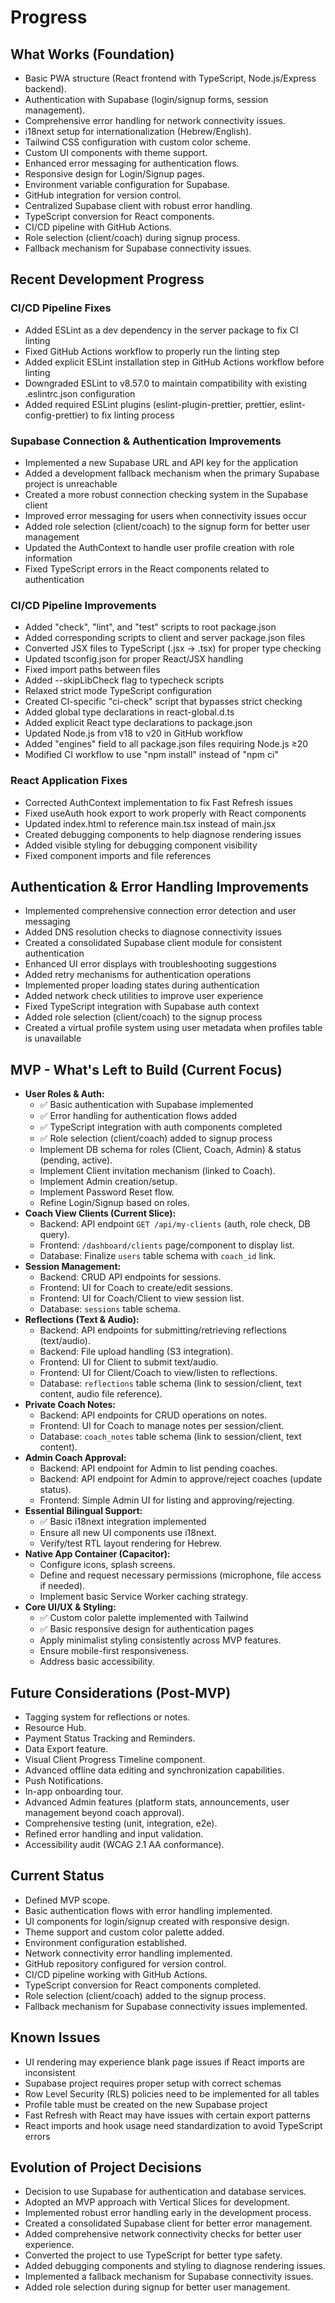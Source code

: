 # Progress

## What Works (Foundation)
*   Basic PWA structure (React frontend with TypeScript, Node.js/Express backend).
*   Authentication with Supabase (login/signup forms, session management).
*   Comprehensive error handling for network connectivity issues.
*   i18next setup for internationalization (Hebrew/English).
*   Tailwind CSS configuration with custom color scheme.
*   Custom UI components with theme support.
*   Enhanced error messaging for authentication flows.
*   Responsive design for Login/Signup pages.
*   Environment variable configuration for Supabase.
*   GitHub integration for version control.
*   Centralized Supabase client with robust error handling.
*   TypeScript conversion for React components.
*   CI/CD pipeline with GitHub Actions.
*   Role selection (client/coach) during signup process.
*   Fallback mechanism for Supabase connectivity issues.

## Recent Development Progress

### CI/CD Pipeline Fixes
*   Added ESLint as a dev dependency in the server package to fix CI linting
*   Fixed GitHub Actions workflow to properly run the linting step
*   Added explicit ESLint installation step in GitHub Actions workflow before linting
*   Downgraded ESLint to v8.57.0 to maintain compatibility with existing .eslintrc.json configuration
*   Added required ESLint plugins (eslint-plugin-prettier, prettier, eslint-config-prettier) to fix linting process

### Supabase Connection & Authentication Improvements
*   Implemented a new Supabase URL and API key for the application
*   Added a development fallback mechanism when the primary Supabase project is unreachable
*   Created a more robust connection checking system in the Supabase client
*   Improved error messaging for users when connectivity issues occur
*   Added role selection (client/coach) to the signup form for better user management
*   Updated the AuthContext to handle user profile creation with role information
*   Fixed TypeScript errors in the React components related to authentication

### CI/CD Pipeline Improvements
*   Added "check", "lint", and "test" scripts to root package.json
*   Added corresponding scripts to client and server package.json files
*   Converted JSX files to TypeScript (.jsx → .tsx) for proper type checking
*   Updated tsconfig.json for proper React/JSX handling
*   Fixed import paths between files
*   Added --skipLibCheck flag to typecheck scripts
*   Relaxed strict mode TypeScript configuration
*   Created CI-specific "ci-check" script that bypasses strict checking
*   Added global type declarations in react-global.d.ts
*   Added explicit React type declarations to package.json
*   Updated Node.js from v18 to v20 in GitHub workflow
*   Added "engines" field to all package.json files requiring Node.js ≥20
*   Modified CI workflow to use "npm install" instead of "npm ci"

### React Application Fixes
*   Corrected AuthContext implementation to fix Fast Refresh issues
*   Fixed useAuth hook export to work properly with React components
*   Updated index.html to reference main.tsx instead of main.jsx
*   Created debugging components to help diagnose rendering issues
*   Added visible styling for debugging component visibility
*   Fixed component imports and file references

## Authentication & Error Handling Improvements
*   Implemented comprehensive connection error detection and user messaging
*   Added DNS resolution checks to diagnose connectivity issues
*   Created a consolidated Supabase client module for consistent authentication
*   Enhanced UI error displays with troubleshooting suggestions
*   Added retry mechanisms for authentication operations
*   Implemented proper loading states during authentication
*   Added network check utilities to improve user experience
*   Fixed TypeScript integration with Supabase auth context
*   Added role selection (client/coach) to the signup process
*   Created a virtual profile system using user metadata when profiles table is unavailable

## MVP - What's Left to Build (Current Focus)

*   **User Roles & Auth:**
    *   ✅ Basic authentication with Supabase implemented
    *   ✅ Error handling for authentication flows added
    *   ✅ TypeScript integration with auth components completed
    *   ✅ Role selection (client/coach) added to signup process
    *   Implement DB schema for roles (Client, Coach, Admin) & status (pending, active).
    *   Implement Client invitation mechanism (linked to Coach).
    *   Implement Admin creation/setup.
    *   Implement Password Reset flow.
    *   Refine Login/Signup based on roles.
*   **Coach View Clients (Current Slice):**
    *   Backend: API endpoint `GET /api/my-clients` (auth, role check, DB query).
    *   Frontend: `/dashboard/clients` page/component to display list.
    *   Database: Finalize `users` table schema with `coach_id` link.
*   **Session Management:**
    *   Backend: CRUD API endpoints for sessions.
    *   Frontend: UI for Coach to create/edit sessions.
    *   Frontend: UI for Coach/Client to view session list.
    *   Database: `sessions` table schema.
*   **Reflections (Text & Audio):**
    *   Backend: API endpoints for submitting/retrieving reflections (text/audio).
    *   Backend: File upload handling (S3 integration).
    *   Frontend: UI for Client to submit text/audio.
    *   Frontend: UI for Client/Coach to view/listen to reflections.
    *   Database: `reflections` table schema (link to session/client, text content, audio file reference).
*   **Private Coach Notes:**
    *   Backend: API endpoints for CRUD operations on notes.
    *   Frontend: UI for Coach to manage notes per session/client.
    *   Database: `coach_notes` table schema (link to session/client, text content).
*   **Admin Coach Approval:**
    *   Backend: API endpoint for Admin to list pending coaches.
    *   Backend: API endpoint for Admin to approve/reject coaches (update status).
    *   Frontend: Simple Admin UI for listing and approving/rejecting.
*   **Essential Bilingual Support:**
    *   ✅ Basic i18next integration implemented
    *   Ensure all new UI components use i18next.
    *   Verify/test RTL layout rendering for Hebrew.
*   **Native App Container (Capacitor):**
    *   Configure icons, splash screens.
    *   Define and request necessary permissions (microphone, file access if needed).
    *   Implement basic Service Worker caching strategy.
*   **Core UI/UX & Styling:**
    *   ✅ Custom color palette implemented with Tailwind
    *   ✅ Basic responsive design for authentication pages
    *   Apply minimalist styling consistently across MVP features.
    *   Ensure mobile-first responsiveness.
    *   Address basic accessibility.

## Future Considerations (Post-MVP)
*   Tagging system for reflections or notes.
*   Resource Hub.
*   Payment Status Tracking and Reminders.
*   Data Export feature.
*   Visual Client Progress Timeline component.
*   Advanced offline data editing and synchronization capabilities.
*   Push Notifications.
*   In-app onboarding tour.
*   Advanced Admin features (platform stats, announcements, user management beyond coach approval).
*   Comprehensive testing (unit, integration, e2e).
*   Refined error handling and input validation.
*   Accessibility audit (WCAG 2.1 AA conformance).

## Current Status
*   Defined MVP scope.
*   Basic authentication flows with error handling implemented.
*   UI components for login/signup created with responsive design.
*   Theme support and custom color palette added.
*   Environment configuration established.
*   Network connectivity error handling implemented.
*   GitHub repository configured for version control.
*   CI/CD pipeline working with GitHub Actions.
*   TypeScript conversion for React components completed.
*   Role selection (client/coach) added to the signup process.
*   Fallback mechanism for Supabase connectivity issues implemented.

## Known Issues
*   UI rendering may experience blank page issues if React imports are inconsistent
*   Supabase project requires proper setup with correct schemas
*   Row Level Security (RLS) policies need to be implemented for all tables
*   Profile table must be created on the new Supabase project
*   Fast Refresh with React may have issues with certain export patterns
*   React imports and hook usage need standardization to avoid TypeScript errors

## Evolution of Project Decisions
*   Decision to use Supabase for authentication and database services.
*   Adopted an MVP approach with Vertical Slices for development.
*   Implemented robust error handling early in the development process.
*   Created a consolidated Supabase client for better error management.
*   Added comprehensive network connectivity checks for better user experience.
*   Converted the project to use TypeScript for better type safety.
*   Added debugging components and styling to diagnose rendering issues.
*   Implemented a fallback mechanism for Supabase connectivity issues.
*   Added role selection during signup for better user management. 
